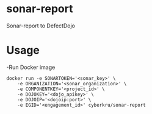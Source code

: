 # sonar-report
Sonar-report to DefectDojo

# Usage
-Run Docker image
```
docker run -e SONARTOKEN='<sonar_key>' \
	-e ORGANIZATION='<sonar_organization>' \
	-e COMPONENTKEY='<project_id>' \
	-e DOJOKEY='<dojo_apikey>' \
	-e DOJOIP='<dojoip:port>' \
	-e EGID='<engagement_id>' cyberkru/sonar-report
```
